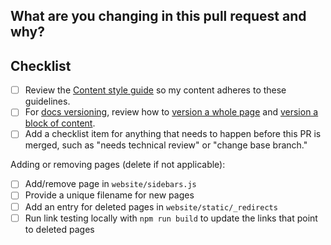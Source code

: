 ## What are you changing in this pull request and why?
<!---
Describe your changes and why you're making them. If related to an open 
issue or a pull request on dbt Core, then link to them here! 

To learn more about the writing conventions used in the dbt Labs docs, see the [Content style guide](https://github.com/dbt-labs/docs.getdbt.com/blob/current/contributing/content-style-guide.md).
-->

## Checklist
<!--
Uncomment when publishing docs for a prerelease version of dbt:
- [ ] Add versioning components, as described in [Versioning Docs](https://github.com/dbt-labs/docs.getdbt.com/blob/current/contributing/single-sourcing-content.md#versioning-entire-pages)
- [ ] Add a note to the prerelease version [Migration Guide](https://github.com/dbt-labs/docs.getdbt.com/tree/current/website/docs/docs/dbt-versions/core-upgrade)
-->
- [ ] Review the [Content style guide](https://github.com/dbt-labs/docs.getdbt.com/blob/current/contributing/content-style-guide.md) so my content adheres to these guidelines.
- [ ] For [docs versioning](https://github.com/dbt-labs/docs.getdbt.com/blob/current/contributing/single-sourcing-content.md#about-versioning), review how to [version a whole page](https://github.com/dbt-labs/docs.getdbt.com/blob/current/contributing/single-sourcing-content.md#adding-a-new-version) and [version a block of content](https://github.com/dbt-labs/docs.getdbt.com/blob/current/contributing/single-sourcing-content.md#versioning-blocks-of-content).
- [ ] Add a checklist item for anything that needs to happen before this PR is merged, such as "needs technical review" or "change base branch."

Adding or removing pages (delete if not applicable):
- [ ] Add/remove page in `website/sidebars.js`
- [ ] Provide a unique filename for new pages
- [ ] Add an entry for deleted pages in `website/static/_redirects`
- [ ] Run link testing locally with `npm run build` to update the links that point to deleted pages
